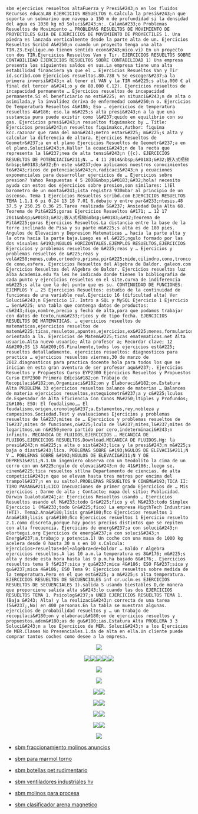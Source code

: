 
```
sbm ejercicios resueltos altaFuerza y Presi&#243;n en los fluidos Recursos educaLAB EJERCICIOS RESUELTOS 6.Calcula la presi&#243;n que soporta un submarino que navega a 150 m de profundidad si la densidad del agua es 1030 kg m3 Soluci&#243;n:. Calam&#233;o Problemas Resueltos de Movimiento … PROBLEMAS RESUELTOS DE MOVIMIENTO DE PROYECTILES GUIA DE EJERCICIOS DE MOVIMIENTO DE PROYECTILES 1. Una piedra es lanzada verticalmente desde la parte alta de un. Ejercicios Resueltos Scribd A&#250;n cuando un proyecto tenga una alta TIR.23.Explique.no tienen sentido econ&#243;mico.vi) En un proyecto con dos TIR.Ejercicios Resueltos Van y Tir. EJERCICIOS RESUELTOS SOBRE CONTABILIDAD EJERCICIOS RESUELTOS SOBRE CONTABILIDAD 1) Una empresa presenta los siguientes saldos en sus.La empresa tiene una alta estabilidad financiera ya que el … Ejercicios Resueltos Van y Tir id.scribd.com Ejercicios resueltos.80.738 % Se escoger&#237;a la primera inversi&#243;n al tener el VAN y la TIR m&#225;s alta.000 € al final del tercer a&#241;o y de 80.000 €.12). Ejercicios resueltos de incapacidad permanente … Ejercicios resueltos de incapacidad permanente.Si el beneficiario no est&#225; en situaci&#243;n de alta o asimilada,y la invalidez deriva de enfermedad com&#250;n o. Ejercicios De Temperatura Resueltos 4&#186; Eso … ejercicios de temperatura resueltos 4&#186; eso.la m&#225;s alta presi&#243;n a la que una sustancia pura puede existir como l&#237;quido en equilibrio con su gas. Ejercicios presi&#243;n resueltos fiquimakcc by … Title: Ejercicios presi&#243;n resueltos fiquimakcc,Author: fiquima kcc.razonar que rama del man&#243;metro estar&#225; m&#225;s alta y calcular la diferencia de altura. Ejercicios Resueltos de Geometr&#237;a en el plano Ejercicios Resueltos de Geometr&#237;a en el plano.Soluci&#243;n.Hallar la ecuaci&#243;n de la recta que representa la l&#237;nea de alta tensi&#243;n {{c). EJERCICIOS RESUELTOS DE POTENCIACI&#211;N. … 4 11 2014&nbsp;&#0183;&#32;嵌入式视频&nbsp;&#0183;&#32;En este v&#237;deo aplicamos nuestros conocimientos te&#243;ricos de potenciaci&#243;n,radicaci&#243;n y ecuaciones exponenciales para desarrollar ejercicios de … Ejercicios sobre presion? Yahoo Respuestas 4 5 2008&nbsp;&#0183;&#32;hola! necesito ayuda con estos dos ejercicios sobre presion,son similares: 1)El barometro de un monta&#241;ista registra 930mbar al principio de un ascenso. Tema 1 Ejercicios Resueltos scribd.com EJERCICIOS RESUELTOS TEMA 1.1.1 6 pi 0.24 13 18 7.01 6.debajo y entre par&#233;ntesis.48 37.5 y 250.25 0.36 25.Tarea realizada S&#237; Ansiedad Baja Alta 68. Teorema de Pit&#225;goras Ejercicios Resueltos &#171; … 12 17 2011&nbsp;&#0183;&#32;嵌入式视频&nbsp;&#0183;&#32;Teorema de Pit&#225;goras Ejercicios Resueltos.La distancia entre la base de la torre inclinada de Pisa y su parte m&#225;s alta es de 180 pies. Angulos de Elevacion y Depresion Matematicas … hacia la parte alta y la otra hacia la parte baja.Luego es el &#225;ngulo formado por las dos visuales &#193;NGULOS HORIZONTALES.EJEMPLOS RESUELTOS,EJERCICIOS Ejercicios y problemas resueltos de &#225;reas y … Ejercicios y problemas resueltos de &#225;reas y vol&#250;menes,cubo,ortoedro,prisma,pir&#225;mide,cilindro,cono,tronco de cono,esfera. Ejercicios Resueltos del Algebra de Baldor. galeon.com Ejercicios Resueltos del Algebra de Baldor. Ejercicios resueltos luz alba Academia.edu Ya les he indicado donde tienen la bibliografia de cada punto y ejercicios resueltos en el site.curva de indiferencia m&#225;s alta que la del punto que es su. CONTINUIDAD DE FUNCIONES: EJEMPLOS Y … 25 Ejercicios Resueltos: estudio de la continuidad de funciones de una variable real.Ejercicio 16 (dificultad alta) Ver Soluci&#243;n Ejercicio 17. Intro a SQL y MySQL Ejercicio 1 Ejercicio … Ser&#225; una tabla que contenga datos de productos: c&#243;digo,nombre,precio y fecha de alta,para que podamos trabajar con datos de texto,num&#233;ricos y de tipo fecha. EJERCICIOS RESUELTOS DE MATEMATICAS. … ejercicios resueltos de matematicas,ejercicios resueltos de matem&#225;ticas,resuletos,apuntes,ejercicios,ex&#225;menes,formularios,etc.Material orientado a la. Ejercicios de Matem&#225;ticas ematematicas.net Alta usuario.Alta nuevo usuario; Alta profesor a; Recordar clave; 12 A&#209;OS 13 A&#209;OS.Finalmente,todos los ejercicios est&#225; resueltos detalladamente. ejercicios resueltos: diagnosticos para practica … ejercicios resueltos viernes,30 de marzo de 2012.diagnosticos para practica docente hola para todos los que se inician en esta gran aventura de ser profesor aqu&#237;. Ejercicios Resueltos y Propuestos Curso EYP2300 Ejercicios Resueltos y Propuestos Curso EYP2300 Primera Edici&#182;on Trabajo de Recopilaci&#182;on,Organizaci&#182;on y Elaboraci&#182;on.Estatura Alta PROBLEMA 33 ejercicios resueltos balance de materias … Balances de materia ejercicios resueltos,estequiometr&#237;a y c&#225;lculos de.Espesador de Alta Eficiencia Con Conos M&#250;ltiples y Profundos; 2&#186; ESO: El feudalismo,… El feudalismo,origen,cronolog&#237;a.Estamentos,rey,nobleza y campesinos.Sociedad.Test y evaluaciones Ejercicios y problemas resueltos de l&#237;mites de … Ejercicios y problemas resueltos de l&#237;mites de funciones,c&#225;lculo de l&#237;mites,l&#237;mites de logaritmos,un n&#250;mero partido por cero,indeterminaci&#243;n infinito. MECANICA DE FLUIDOS,EJERCICIOS … MECANICA DE FLUIDOS,EJERCICIOS RESUELTOS.Download.MECANICA DE FLUIDOS.Hg: la presi&#243;n m&#225;s alta o sist&#243;lica y la presi&#243;n m&#225;s baja o diast&#243;lica. POBLEMAS SOBRE &#193;NGULOS DE ELEVACI&#211;N Y … POBLEMAS SOBRE &#193;NGULOS DE ELEVACI&#211;N Y DE DEPRESI&#211;N.1.Un ingeniero observa con un teodolito la cima de un cerro con un &#225;ngulo de elevaci&#243;n de 41&#186;,luego se. cinem&#225;tica resueltos stllna Departamento de ciencias. de alta competici&#243;n que se elevan hasta tres metros por encima del trampol&#237;n en su salto?.PROBLEMAS RESUELTOS 9 CINEM&#193;TICA II: TIRO PARAB&#211;LICO Inecuaciones de primer grado Ejercicios de … Mis ejercicios ; Darme de alta ; Contacto; mapa del sitio; Publicidad. Darwin Gualotu&#241;a: Ejercicios Resueltos usando … Ejercicios Resueltos usando el M&#233;todo Gr&#225;fico y el M&#233;todo Simplex Ejercicio 1 (M&#233;todo Gr&#225;fico) La empresa HigthTech Industries (HTI). Tema2.Ana&#180;lisis gra&#180;ﬁco Ejercicios resueltos 1 Ana&#180;lisis gra&#180;ﬁco Ejercicios resueltos 1 Ejercicio resuelto 2.1.como discreta,porque hay pocos precios distintos que se repiten con alta frecuencia. Ejercicios de energ&#237;a con soluci&#243;n elortegui.org Ejercicios de energ&#237;a con soluci&#243;n Energ&#237;a,trabajo y potencia.1) Un coche con una masa de 1000 kg acelera desde 0 hasta 30 m s en 10 s.Calcula: Ejercicios+resueltos+del+algebra+de+baldor … Baldo r Algebra ejercicios resueltos.A las 10 a.m.la temperatura es 8&#176; m&#225;s alta y desde esta hora hasta las 9 p.m.ha bajado 6&#176;. Ejercicios resueltos tema 9 f&#237;sica y qu&#237;mica 4&#186; ESO F&#237;sica y qu&#237;mica 4&#186; ESO Tema 9: Ejercicios resueltos sobre medida de la temperatura.Pero en el que est&#225; a m&#225;s alta temperatura. EJERCICIOS RESUELTOS DE SECUENCIALES inf cr.uclm.es EJERCICIOS RESUELTOS DE SECUENCIALES 1).salida S usando biestables D,de manera que proporcione salida alta s&#243;lo cuando las dos EJERCICIOS RESUELTOS TEMA 1. Psicolog&#237;a UNED EJERCICIOS RESUELTOS TEMA 1.(Baja &#243; Alta) y la realizaci&#243;n correcta de una tarea (S&#237;,No) en 400 personas.En la tabla se muestran algunas. ejercicios de probabilidad resueltos y … un trabajo de recopilaci&#180;on y elaboraci&#180;on de ejercicios resueltos y propuestos,adem&#180;as de gu&#180;ıas.Estatura Alta PROBLEMA 3 3 Soluci&#243;n a los Ejercicios de MER. Soluci&#243;n a los Ejercicios de MER.Clases No Presenciales.1.da de alta en ella.Un cliente puede comprar tantos coches como desee a la empresa. 
```

<div align="center">

<a href="https://es-crusher.shibang-china.com/github&k=sbm+ejercicios+resueltos+alta"><img src="https://static.shibang-china.com/es/crusher/logo.jpg"></a>

<a href="https://es-crusher.shibang-china.com/github&k=sbm+ejercicios+resueltos+alta"><img src="https://static.shibang-china.com/es/crusher/index.jpg"></a><a href="https://es-crusher.shibang-china.com/material.htmlgithub&k=sbm+ejercicios+resueltos+alta"><img src="https://static.shibang-china.com/es/crusher/material.jpg"></a><a href="https://es-crusher.shibang-china.com/application.htmlgithub&k=sbm+ejercicios+resueltos+alta"><img src="https://static.shibang-china.com/es/crusher/application.jpg"></a><a href="https://es-crusher.shibang-china.com/aboutus.htmlgithub&k=sbm+ejercicios+resueltos+alta"><img src="https://static.shibang-china.com/es/crusher/aboutus.jpg"></a><a href="https://es-crusher.shibang-china.com/contact.htmlgithub&k=sbm+ejercicios+resueltos+alta"><img src="https://static.shibang-china.com/es/crusher/contact.jpg"></a>

<a href="https://es-crusher.shibang-china.com/github&k=sbm+ejercicios+resueltos+alta"><img src="https://static.shibang-china.com/es/crusher/banner.jpg"></a>

<a href="https://swt.shibang-china.com/github&k=sbm+ejercicios+resueltos+alta"><img src="https://static.shibang-china.com/es/crusher/text.jpg"></a>

<a href="https://swt.shibang-china.com/github&k=sbm+ejercicios+resueltos+alta"><img src="https://static.shibang-china.com/es/crusher/chat.jpg"></a><a href="https://es-crusher.shibang-china.com/contact.htmlgithub&k=sbm+ejercicios+resueltos+alta"><img src="https://static.shibang-china.com/es/crusher/message.jpg"></a>

<a href="https://es-crusher.shibang-china.com/products/pe.htmlgithub&k=sbm+ejercicios+resueltos+alta"><img src="https://static.shibang-china.com/es/crusher/pe.jpg"></a><a href="https://es-crusher.shibang-china.com/products/pf.htmlgithub&k=sbm+ejercicios+resueltos+alta"><img src="https://static.shibang-china.com/es/crusher/pf.jpg"></a>

<a href="https://es-crusher.shibang-china.com/products/hpt.htmlgithub&k=sbm+ejercicios+resueltos+alta"><img src="https://static.shibang-china.com/es/crusher/hpt.jpg"></a><a href="https://es-crusher.shibang-china.com/products/vsi.htmlgithub&k=sbm+ejercicios+resueltos+alta"><img src="https://static.shibang-china.com/es/crusher/vsi.jpg"></a>

<a href="https://es-crusher.shibang-china.com/products/klv.htmlgithub&k=sbm+ejercicios+resueltos+alta"><img src="https://static.shibang-china.com/es/crusher/klv.jpg"></a><a href="https://es-crusher.shibang-china.com/products/portable.htmlgithub&k=sbm+ejercicios+resueltos+alta"><img src="https://static.shibang-china.com/es/crusher/portable.jpg"></a>

<a href="https://swt.shibang-china.com/github&k=sbm+ejercicios+resueltos+alta"><img src="https://static.shibang-china.com/es/crusher/case.jpg"></a>

</div>


* [sbm fraccionamiento molinos anuncios](sbm%20fraccionamiento%20molinos%20anuncios.md)

* [sbm para marmol torno](sbm%20para%20marmol%20torno.md)

* [sbm botellas pet rudimentario](sbm%20botellas%20pet%20rudimentario.md)

* [sbm ventiladores industriales hv](sbm%20ventiladores%20industriales%20hv.md)

* [sbm molinos para procesa](sbm%20molinos%20para%20procesa.md)

* [sbm clasificador arena magnetico](sbm%20clasificador%20arena%20magnetico.md)